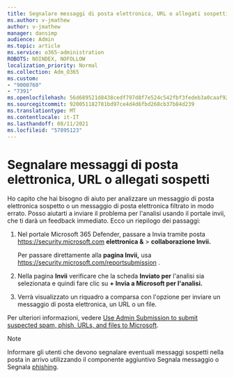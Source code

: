 ```yaml
---
title: Segnalare messaggi di posta elettronica, URL o allegati sospetti
ms.author: v-jmathew
author: v-jmathew
manager: dansimp
audience: Admin
ms.topic: article
ms.service: o365-administration
ROBOTS: NOINDEX, NOFOLLOW
localization_priority: Normal
ms.collection: Adm_O365
ms.custom:
- "9000760"
- "7391"
ms.openlocfilehash: 56d689521d8438cedf797d8f7e524c542fbf3fedeb3a0caaf92b6b2cff1dd9bb
ms.sourcegitcommit: 920051182781bd97ce4d4d6fbd268cb37b84d239
ms.translationtype: MT
ms.contentlocale: it-IT
ms.lasthandoff: 08/11/2021
ms.locfileid: "57895123"
---
```

# <a name="report-suspicious-emails-urls-or-attachments"></a>Segnalare messaggi di posta elettronica, URL o allegati sospetti

Ho capito che hai bisogno di aiuto per analizzare un messaggio di posta elettronica sospetto o un messaggio di posta elettronica filtrato in modo errato. Posso aiutarti a inviare il  problema per l'analisi usando il portale invii, che ti darà un feedback immediato. Ecco un riepilogo dei passaggi:

1. Nel portale Microsoft 365 Defender, passare a Invia tramite posta <https://security.microsoft.com> **elettronica &** \> **collaborazione Invii.**

   Per passare direttamente alla **pagina Invii,** usa <https://security.microsoft.com/reportsubmission> .

2. Nella pagina **Invii** verificare che la scheda **Inviato per** l'analisi sia selezionata e quindi fare clic su **+ Invia a Microsoft per l'analisi.**

3. Verrà visualizzato un riquadro a comparsa con l'opzione per inviare un messaggio di posta elettronica, un URL o un file.

Per ulteriori informazioni, vedere [Use Admin Submission to submit suspected spam, phish, URLs, and files to Microsoft](https://docs.microsoft.com/microsoft-365/security/office-365-security/admin-submission).

> [!NOTE]
> Informare gli utenti che devono segnalare eventuali messaggi sospetti nella posta in arrivo utilizzando il componente aggiuntivo Segnala messaggio o Segnala [phishing](https://docs.microsoft.com/microsoft-365/security/office-365-security/enable-the-report-message-add-in).
